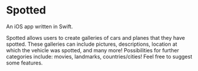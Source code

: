 # Spotted
An iOS app written in Swift. 

Spotted allows users to create galleries of cars and planes that they have spotted. These galleries can include pictures, descriptions, location at which the vehicle was spotted, and many more!
Possibilities for further categories include: movies, landmarks, countries/cities! Feel free to suggest some features.
